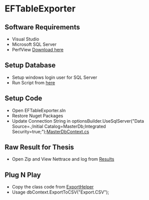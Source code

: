 # EFTableExporter

## Software Requirements
- Visual Studio
- Microsoft SQL Server
- PerfView [Download here](https://github.com/microsoft/perfview/releases)

## Setup Database
- Setup windows login user for SQL Server
- Run Script from [here](https://github.com/adarshrya/EFTableExporter/tree/master/DBScripts)

## Setup Code
- Open EFTableExporter.sln 
- Restore Nuget Packages
- Update Connection String in optionsBuilder.UseSqlServer("Data Source=.;Initial Catalog=MasterDb;Integrated Security=true;");[MasterDbContext.cs](https://github.com/adarshrya/EFTableExporter/blob/master/DBLayer/MasterDbContext.cs)

## Raw Result for Thesis
- Open Zip and View Nettrace and log from [Results](https://github.com/adarshrya/EFTableExporter/tree/master/Results)

## Plug N Play
- Copy the class code from [ExportHelper](https://github.com/adarshrya/EFTableExporter/blob/master/PlugPlay/ExportHelper.cs)
- Usage dbContext.ExportToCSV<EntityTable>("Export.CSV");
